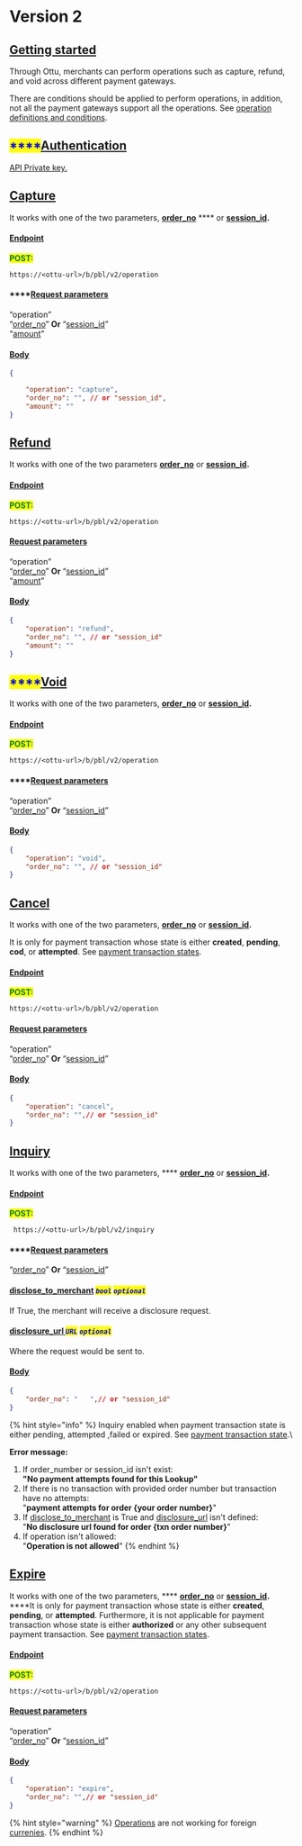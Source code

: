 # Version 2

## [Getting started](version-2.md#getting-started)

Through Ottu, merchants can perform operations such as capture, refund, and void across different payment gateways.

There are conditions should be applied to perform operations, in addition, not all the payment gateways support all the operations. See [operation definitions and conditions](../../../user-guide/payment-gateway.md#operation-definitions-and-conditions).

## <mark style="color:blue;">****</mark>[**Authentication**](version-2.md#authentication)

[API Private key.](../authentication.md#private-key)

## ****[**Capture**](version-2.md#capture)****

It works with one of the two parameters, [**order\_no**](../checkout-api.md#order\_no-string-optional) **** or [**session\_id**](../checkout-api.md#session\_id-string-read-only)**.**

#### [Endpoint](version-2.md#endpoint)

<mark style="color:green;">**POST:**</mark>

```url
https://<ottu-url>/b/pbl/v2/operation
```

#### ****[**Request parameters**](version-2.md#request-parameters-2)

“operation”\
“[order\_no](../checkout-api.md#order\_no-string-optional)” **Or** “[session\_id](../checkout-api.md#session\_id-string-read-only)” \
“[amount](../checkout-api.md#amount-string-required)”

#### [Body](version-2.md#body-4)

```json
{

    "operation": "capture",
    "order_no": "", // or "session_id",
    "amount": ""  
}
```

## ****[**Refund**](version-2.md#refund)****

It works with one of the two parameters [**order\_no**](../checkout-api.md#order\_no-string-optional) or [**session\_id**](../checkout-api.md#session\_id-string-read-only)**.**

#### [Endpoint](version-2.md#endpoint-1)

<mark style="color:green;">**POST:**</mark>

```url
https://<ottu-url>/b/pbl/v2/operation
```

#### ****[**Request parameters**](version-2.md#request-parameters-3)****

“operation” \
“[order\_no](../checkout-api.md#order\_no-string-optional)” **Or** “[session\_id](../checkout-api.md#session\_id-string-read-only)” \
“[amount](../checkout-api.md#amount-string-required)”

#### ****[**Body**](version-2.md#body-5)****

```json
{
    "operation": "refund",
    "order_no": "", // or "session_id"    
    "amount": ""
}
```

## <mark style="color:blue;">****</mark>[**Void**](version-2.md#void)

It works with one of the two parameters,  [**order\_no**](../checkout-api.md#order\_no-string-optional) or [**session\_id**](../checkout-api.md#session\_id-string-read-only)**.**

#### [Endpoint](version-2.md#endpoint-2)

<mark style="color:green;">**POST:**</mark>

```url
https://<ottu-url>/b/pbl/v2/operation
```

#### ****[**Request parameters**](version-2.md#request-parameters-4)

“operation” \
“[order\_no](../checkout-api.md#order\_no-string-optional)” **Or** “[session\_id](../checkout-api.md#session\_id-string-read-only)”

#### ****[**Body**](version-2.md#body-6)****

```json
{
    "operation": "void",
    "order_no": "", // or "session_id"
}
```

## ****[**Cancel**](version-2.md#cancel)****

It works with one of the two parameters,  [**order\_no**](../checkout-api.md#order\_no-string-optional) or [**session\_id**](../checkout-api.md#session\_id-string-read-only)**.**

It is only for payment transaction whose state is either **created**, **pending**, **cod**, or **attempted**. See [payment transaction states](../../../user-guide/payment-tracking.md#states-of-parent-payment-transaction).

#### [Endpoint](version-2.md#endpoint-3)

<mark style="color:green;">**POST:**</mark>

```url
https://<ottu-url>/b/pbl/v2/operation
```

#### ****[**Request parameters**](version-2.md#request-parameters)****

“operation” \
“[order\_no](../checkout-api.md#order\_no-string-optional)” **Or** “[session\_id](../checkout-api.md#session\_id-string-read-only)”

#### ****[**Body**](version-2.md#body-7)****

```json
{
    "operation": "cancel",
    "order_no": "",// or "session_id"	
}
```

## ****[**Inquiry**](version-2.md#inquiry)****

It works with one of the two parameters, **** [**order\_no**](../checkout-api.md#order\_no-string-optional) or [**session\_id**](../checkout-api.md#session\_id-string-read-only)**.**

#### [Endpoint](version-2.md#endpoint-4)

<mark style="color:green;">**POST:**</mark>

```url
 https://<ottu-url>/b/pbl/v2/inquiry
```

#### ****[**Request parameters**](version-2.md#request-parameters-6)

“[order\_no](../checkout-api.md#order\_no-string-optional)” **Or** “[session\_id](../checkout-api.md#session\_id-string-read-only)”

#### [disclose\_to\_merchant](version-2.md#disclose\_to\_merchant-bool-optional) _<mark style="color:blue;">`bool`</mark>_ <mark style="color:blue;"></mark><mark style="color:blue;"></mark> <mark style="color:blue;"></mark>_<mark style="color:blue;">`optional`</mark>_

If True, the merchant will receive a disclosure request.

#### [disclosure\_url  ](version-2.md#disclosure\_url-url-optional)_<mark style="color:blue;">`URL`</mark>_ <mark style="color:blue;"></mark><mark style="color:blue;"></mark> <mark style="color:blue;"></mark>_<mark style="color:blue;">`optional`</mark>_

Where the request would be sent to.

#### ****[**Body**](version-2.md#body-8)****

```json
{
    "order_no": "   ",// or "session_id"
}
```

{% hint style="info" %}
Inquiry enabled when payment transaction state is either pending, attempted ,failed or expired. See [payment transaction state](../../../user-guide/payment-tracking.md#states-of-parent-payment-transaction).\


**Error message:**

1. If order\_number or session\_id isn't exist: \
   **"No payment attempts found for this Lookup"**
2. If there is no transaction with provided order number but transaction have no attempts:\
   "**payment attempts for order {your order number}**"
3. If [disclose\_to\_merchant](version-2.md#disclose\_to\_merchant-bool-optional) is True and [disclosure\_url](version-2.md#disclosure\_url-url-optional) isn't defined: \
   "**No disclosure url found for order {txn order number}**"
4. If operation isn't allowed: \
   "**Operation is not allowed**"
{% endhint %}

## ****[**Expire**](version-2.md#expire)****

It works with one of the two parameters, **** [**order\_no**](../checkout-api.md#order\_no-string-optional) or [**session\_id**](../checkout-api.md#session\_id-string-read-only)**.**\
****It is only for payment transaction whose state is either **created**, **pending**, or **attempted**. Furthermore, it is not applicable for payment transaction whose state is either **authorized** or any other subsequent payment transaction. See [payment transaction states](../../../user-guide/payment-tracking.md#states-of-parent-payment-transaction).

#### [Endpoint](version-2.md#endpoint-5)

<mark style="color:green;">**POST:**</mark>

```url
https://<ottu-url>/b/pbl/v2/operation
```

#### ****[**Request parameters**](version-2.md#request-parameters-6)****

“operation” \
“[order\_no](../checkout-api.md#order\_no-string-optional)” **Or** “[session\_id](../checkout-api.md#session\_id-string-read-only)”

#### ****[**Body**](version-2.md#body-9)****

```json
{
    "operation": "expire",
    "order_no": "",// or "session_id"	
}
```

{% hint style="warning" %}
[Operations](./) are not working for foreign [currenies](../../../user-guide/currencies.md).&#x20;
{% endhint %}
